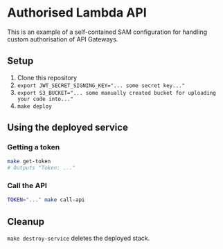 # Authorised Lambda API

This is an example of a self-contained SAM configuration for handling custom authorisation of API Gateways.

## Setup

1. Clone this repository
2. `export JWT_SECRET_SIGNING_KEY="... some secret key..."`
2. `export S3_BUCKET="... some manually created bucket for uploading your code into..."`
3. `make deploy`

## Using the deployed service

### Getting a token

```sh
make get-token
# Outputs "Token: ..."
```

### Call the API

```sh
TOKEN="..." make call-api
```

## Cleanup

`make destroy-service` deletes the deployed stack.